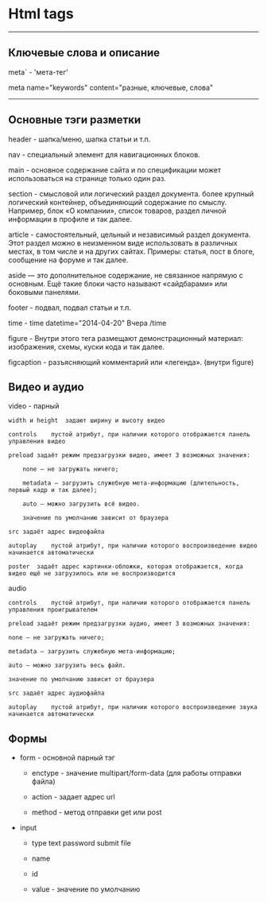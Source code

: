 # Html tags
***
## Ключевые слова и описание
meta` - 'мета-тег'

meta name="keywords" content="разные, ключевые, слова"
***
## Основные тэги разметки
header - шапка/меню, шапка статьи и т.п.

nav - специальный элемент для навигационных блоков.

main -  основное содержание сайта и по спецификации может использоваться на странице только один раз.

section - смысловой или логический раздел документа. более крупный логический контейнер, объединяющий содержание по смыслу. Например, блок «О компании», список товаров, раздел личной информации в профиле и так далее.

article - самостоятельный, цельный и независимый раздел документа. Этот раздел можно в неизменном виде использовать в различных местах, в том числе и на других сайтах. Примеры: статья, пост в блоге, сообщение на форуме и так далее.

aside — это дополнительное содержание, не связанное напрямую с основным. Ещё такие блоки часто называют «сайдбарами» или боковыми панелями.

footer - подвал, подвал статьи и т.п.

time - time datetime="2014-04-20" Вчера /time
 
figure - Внутри этого тега размещают демонстрационный материал: изображения, схемы, куски кода и так далее.

figcaption - разъясняющий комментарий или «легенда». (внутри figure)


## Видео и аудио

video - парный
    
    width и height	задают ширину и высоту видео

    controls	пустой атрибут, при наличии которого отображается панель управления видео

    preload	задаёт режим предзагрузки видео, имеет 3 возможных значения:

        none — не загружать ничего;

        metadata — загрузить служебную мета-информацию (длительность, первый кадр и так далее);

        auto — можно загрузить всё видео.

        значение по умолчанию зависит от браузера

    src	задаёт адрес видеофайла

    autoplay	пустой атрибут, при наличии которого воспроизведение видео начинается автоматически

    poster	задаёт адрес картинки-обложки, которая отображается, когда видео ещё не загрузилось или не воспроизводится

audio

    controls	пустой атрибут, при наличии которого отображается панель управления проигрывателем

    preload	задаёт режим предзагрузки аудио, имеет 3 возможных значения:

    none — не загружать ничего;

    metadata — загрузить служебную мета-информацию;

    auto — можно загрузить весь файл.

    значение по умолчанию зависит от браузера

    src	задаёт адрес аудиофайла

    autoplay	пустой атрибут, при наличии которого воспроизведение звука начинается автоматически

## Формы
* form - основной парный тэг

    - enctype - значение multipart/form-data (для работы отправки файла)

    - action - задает адрес url
 
    - method - метод отправки get или post

* input

    - type
        text
        password
        submit
        file

    - name
    - id

    - value - значение по умолчанию


